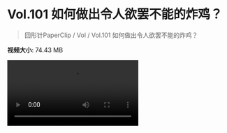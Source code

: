 # Vol.101 如何做出令人欲罢不能的炸鸡？

> 回形针PaperClip / Vol / Vol.101 如何做出令人欲罢不能的炸鸡？

**视频大小**: 74.43 MB

<div class="video"><video src="https://file.hsyhx.top/video/PaperClip/Vol/101.mp4" controls preload>🤔 您的浏览器不支持 video 标签</video></div>